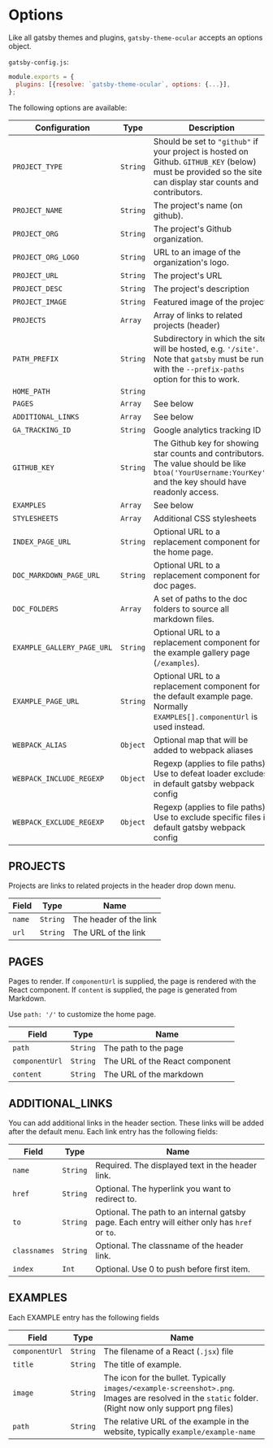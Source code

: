 # Options

Like all gatsby themes and plugins, `gatsby-theme-ocular` accepts an options object.

`gatsby-config.js`:
```js
module.exports = {
  plugins: [{resolve: `gatsby-theme-ocular`, options: {...}],
};
```

The following options are available:

| Configuration      | Type | Description |
| --- | --- | --- |
| `PROJECT_TYPE`     | `String` | Should be set to `"github"` if your project is hosted on Github. `GITHUB_KEY` (below) must be provided so the site can display star counts and contributors. |
| `PROJECT_NAME`     | `String` | The project's name (on github). |
| `PROJECT_ORG`      | `String` | The project's Github organization. |
| `PROJECT_ORG_LOGO`     | `String`  | URL to an image of the organization's logo. |
| `PROJECT_URL`      | `String` | The project's URL |
| `PROJECT_DESC`     | `String` | The project's description |
| `PROJECT_IMAGE`    | `String` | Featured image of the project |
| `PROJECTS`         | `Array`  | Array of links to related projects (header) |
| `PATH_PREFIX`        | `String` | Subdirectory in which the site will be hosted, e.g. `'/site'`. Note that `gatsby` must be run with the `--prefix-paths` option for this to work.|
| `HOME_PATH`        | `String` | |
| `PAGES`     | `Array`  | See below |
| `ADDITIONAL_LINKS` | `Array` | See below |
| `GA_TRACKING_ID`      | `String` | Google analytics tracking ID |
| `GITHUB_KEY`       | `String` | The Github key for showing star counts and contributors. The value should be like `btoa('YourUsername:YourKey')` and the key should have readonly access. | |
| `EXAMPLES`         | `Array` | See below |
| `STYLESHEETS`      | `Array` | Additional CSS stylesheets |
| `INDEX_PAGE_URL` | `String`  | Optional URL to a replacement component for the home page. |
| `DOC_MARKDOWN_PAGE_URL` | `String`  | Optional URL to a replacement component for doc pages. |
| `DOC_FOLDERS` | `Array`  | A set of paths to the doc folders to source all markdown files. |
| `EXAMPLE_GALLERY_PAGE_URL` | `String`  | Optional URL to a replacement component for the example gallery page (`/examples`). |
| `EXAMPLE_PAGE_URL` | `String`  | Optional URL to a replacement component for the default example page. Normally `EXAMPLES[].componentUrl` is used instead. |
| `WEBPACK_ALIAS` | `Object` | Optional map that will be added to webpack aliases |
| `WEBPACK_INCLUDE_REGEXP` | `Object` | Regexp (applies to file paths). Use to defeat loader excludes in default gatsby webpack config |
| `WEBPACK_EXCLUDE_REGEXP` | `Object` | Regexp (applies to file paths). Use to exclude specific files in default gatsby webpack config |

## PROJECTS

Projects are links to related projects in the header drop down menu.

| Field     | Type     | Name  |
| ---       | ---      | ---   |
| `name`    | `String` | The header of the link |
| `url`    | `String` | The URL of the link |

## PAGES

Pages to render. If `componentUrl` is supplied, the page is rendered with the React component. If `content` is supplied, the page is generated from Markdown.

Use `path: '/'` to customize the home page.

| Field     | Type     | Name  |
| ---       | ---      | ---   |
| `path`    | `String` | The path to the page |
| `componentUrl`    | `String` | The URL of the React component |
| `content`    | `String` | The URL of the markdown |

## ADDITIONAL_LINKS

You can add additional links in the header section. These links will be added after the default menu.
Each link entry has the following fields:

| Field     | Type     | Name  |
| ---       | ---      | ---   |
| `name`    | `String` | Required. The displayed text in the header link. |
| `href`    | `String` | Optional. The hyperlink you want to redirect to. |
| `to`   | `String` | Optional. The path to an internal gatsby page. Each entry will either only has `href` or `to`. |
| `classnames` | `String` | Optional. The classname of the header link.
| `index`      | `Int`    | Optional. Use 0 to push before first item. |


## EXAMPLES

Each EXAMPLE entry has the following fields

| Field          | Type     | Name  |
| ---            | ---      | ---   |
| `componentUrl` | `String` | The filename of a React (`.jsx`) file |
| `title`        | `String` | The title of example. |
| `image`        | `String` | The icon for the bullet. Typically `images/<example-screenshot>.png`. Images are resolved in the `static` folder. (Right now only support png files) |
| `path`         | `String` | The relative URL of the example in the website, typically `example/example-name` |
